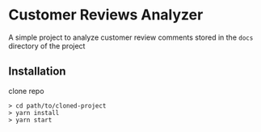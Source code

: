 # Customer Reviews Analyzer
A simple project to analyze customer review comments stored in the `docs` directory of the project

## Installation
clone repo
```
> cd path/to/cloned-project
> yarn install
> yarn start
```